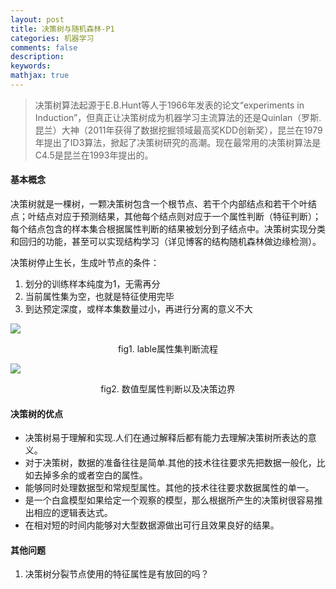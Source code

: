 ```yaml
---
layout: post
title: 决策树与随机森林-P1
categories: 机器学习
comments: false
description: 
keywords: 
mathjax: true
---
```


> 决策树算法起源于E.B.Hunt等人于1966年发表的论文“experiments in Induction”，但真正让决策树成为机器学习主流算法的还是Quinlan（罗斯.昆兰）大神（2011年获得了数据挖掘领域最高奖KDD创新奖），昆兰在1979年提出了ID3算法，掀起了决策树研究的高潮。现在最常用的决策树算法是C4.5是昆兰在1993年提出的。

#### 基本概念
决策树就是一棵树，一颗决策树包含一个根节点、若干个内部结点和若干个叶结点；叶结点对应于预测结果，其他每个结点则对应于一个属性判断（特征判断）；每个结点包含的样本集合根据属性判断的结果被划分到子结点中。决策树实现分类和回归的功能，甚至可以实现结构学习（详见博客的结构随机森林做边缘检测）。

决策树停止生长，生成叶节点的条件：
1. 划分的训练样本纯度为1，无需再分
2. 当前属性集为空，也就是特征使用完毕
3. 到达预定深度，或样本集数量过小，再进行分离的意义不大


![](http://p5iojc2zy.bkt.clouddn.com/_posts/_image/2018-03-25-22-32-17.jpg)

<center>fig1. lable属性集判断流程</center>

![](http://p5iojc2zy.bkt.clouddn.com/_posts/_image/2018-03-25-22-33-41.jpg)

<center>fig2. 数值型属性判断以及决策边界</center>


#### 决策树的优点
- 决策树易于理解和实现.人们在通过解释后都有能力去理解决策树所表达的意义。
- 对于决策树，数据的准备往往是简单.其他的技术往往要求先把数据一般化，比如去掉多余的或者空白的属性。
- 能够同时处理数据型和常规型属性。其他的技术往往要求数据属性的单一。
- 是一个白盒模型如果给定一个观察的模型，那么根据所产生的决策树很容易推出相应的逻辑表达式。
- 在相对短的时间内能够对大型数据源做出可行且效果良好的结果。

#### 其他问题
1. 决策树分裂节点使用的特征属性是有放回的吗？

    